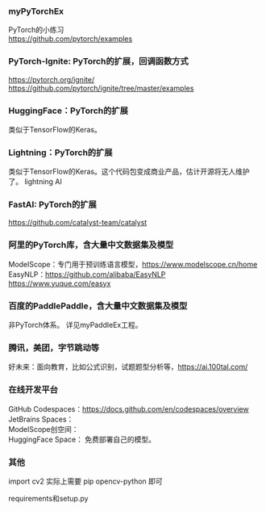 ### myPyTorchEx
PyTorch的小练习   
https://github.com/pytorch/examples

### PyTorch-Ignite: PyTorch的扩展，回调函数方式
https://pytorch.org/ignite/   
https://github.com/pytorch/ignite/tree/master/examples

### HuggingFace：PyTorch的扩展
类似于TensorFlow的Keras。  


### Lightning：PyTorch的扩展
类似于TensorFlow的Keras。这个代码包变成商业产品，估计开源将无人维护了。 lightning AI  

### FastAI: PyTorch的扩展


https://github.com/catalyst-team/catalyst

### 阿里的PyTorch库，含大量中文数据集及模型
ModelScope：专门用于预训练语言模型，https://www.modelscope.cn/home  
EasyNLP：https://github.com/alibaba/EasyNLP  
https://www.yuque.com/easyx  

### 百度的PaddlePaddle，含大量中文数据集及模型
非PyTorch体系。  详见myPaddleEx工程。

### 腾讯，美团，字节跳动等
好未来：面向教育，比如公式识别，试题题型分析等，https://ai.100tal.com/


### 在线开发平台
GitHub Codespaces：https://docs.github.com/en/codespaces/overview  
JetBrains Spaces：  
ModelScope创空间：  
HuggingFace Space：  免费部署自己的模型。


### 其他
import cv2   实际上需要 pip opencv-python 即可

requirements和setup.py










